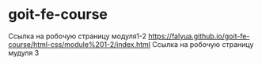 # goit-fe-course
Ссылка на робочую страницу модуля1-2 https://falyua.github.io/goit-fe-course/html-css/module%201-2/index.html
Ссылка на робочую страницу мудуля 3  
